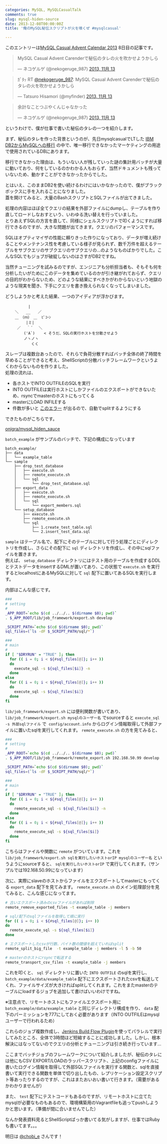 ```yaml
---
categories: MySQL, MySQLCasualTalk
comments: true
slug: mysql-hiden-source
date: 2013-12-08T00:00:00Z
title: '俺のMySQL秘伝スクリプトが火を噴くぜ #mysqlcasual'

---
```


このエントリーは[MySQL Casual Advent Calendar 2013](http://www.zusaar.com/event/1847003) 8日目の記事です。

<blockquote class="twitter-tweet" lang="ja"><p>MySQL Casual Advent Carenderで秘伝のタレの火を吹かせようかしら</p>&mdash; ネコゲルゲ (@nekogeruge_987) <a href="https://twitter.com/nekogeruge_987/statuses/400605522706956288">2013, 11月 13</a></blockquote>
<script async src="//platform.twitter.com/widgets.js" charset="utf-8"></script>

<blockquote class="twitter-tweet" lang="ja"><p>ｶﾞﾀｯ RT <a href="https://twitter.com/nekogeruge_987">@nekogeruge_987</a>: MySQL Casual Advent Carenderで秘伝のタレの火を吹かせようかしら</p>&mdash; Tatsuro Hisamori (@myfinder) <a href="https://twitter.com/myfinder/statuses/400606259889459200">2013, 11月 13</a></blockquote>
<script async src="//platform.twitter.com/widgets.js" charset="utf-8"></script>

<blockquote class="twitter-tweet" lang="ja"><p>余計なことつぶやくんじゃなかった</p>&mdash; ネコゲルゲ (@nekogeruge_987) <a href="https://twitter.com/nekogeruge_987/statuses/400606622050832384">2013, 11月 13</a></blockquote>
<script async src="//platform.twitter.com/widgets.js" charset="utf-8"></script>

<!--more-->

というわけで、僕が仕事で書いた秘伝のタレの一つを紹介します。  

まず、秘伝のタレを作った背景というのが、先日mysqlcasualでLTした [IBM DB2からMySQLへの移行](https://speakerdeck.com/onigra/dbyi-xing-wozhi-eruji-shu) の中で、唯一移行できなかったマーケティングの用途で使用されているDBにあります。  

移行できなかった理由は、もういない人が残していった謎の集計用バッチが大量に動いており、何をしているのかわかる人もおらず、当然ドキュメントも残っていないため、動かすことができなかったからでした。  

とはいえ、このままDB2を使い続けるわけにはいかなかったので、僕がブラックボックスに手を入れることになりました。  
蓋を開けてみると、大量のBashスクリプトとSQLファイルが出てきました。  

処理の内容はほぼ全てクエリの結果を外部ファイルにdumpし、テーブルを作り直してロードしなおすという、いわゆる洗い替えを行っていました。  
とりあえずSQLの方言を直して、同様にシェルスクリプトで叩くようにすれば移行できるのですが、大きな問題が出てきます。クエリのパフォーマンスです。  

SQLはオプティマイザの性能に頼りきった作りになっており、データが増え続けることやメンテナンス性を考慮している様子が見られず、数千万件を超えるテーブルをサブクエリのサブクエリのサブクエリの…のようなものばかりでした。こんなSQLでもジョブが破綻しないのはさすがDB2ですね。  

当然チューニングを試みるのですが、エンジニアも分析担当者も、そもそも何を分析したいがためにこのデータを集めているのかが引き継がれておらず、クエリの目的がわからないため、どのような結果にすべきかがわからないという地獄のような現実を聞き、下手にクエリを書き換えられなくなってしまいました。  

どうしようかと考えた結果、一つのアイディアが浮かびます。  

```
　 　　　　 |
　 　＼　　__　　／
　 　＿　（ｍ）　＿  ﾋﾟｺｰﾝ
　 　　　　|ミ|
　 　 ／ 　｀´　 ＼
　　　　　('A`)    < そうだ、SQLの実行ホストを分散させよう
　　　　　ノヽノヽ
　　　　　　　くく
```

スレーブは複数台あったので、それらで負荷分散すればバッチ全体の終了時間を早めることができると考え、ShellScriptの分散バッチフレームワークというよくわからないものを作りました。  
処理の流れは、  

* 各ホストでINTO OUTFILEのSQLを実行
* INTO OUTFILEは実行ホストにしかファイルのエクスポートができないため、rsyncでmasterのホストにもってくる
* masterにLOAD INFILEする
* 件数が多いと [このエラー](http://qiita.com/nekogeruge_987/items/2a274d9b93281346869d) が出るので、自動でsplitするようにする

できたものがこちらです。  

[onigra/mysql_hiden_sauce](https://github.com/onigra/mysql_hiden_sauce)

`batch_example` がサンプルのバッチで、下記の構成になっています  

```
batch_example/
├── data
│   └── example_table
└── sample
    ├── drop_test_database
    │   ├── execute.sh
    │   ├── remote_execute.sh
    │   └── sql
    │       └── drop_test_database.sql
    ├── export_data
    │   ├── execute.sh
    │   ├── remote_execute.sh
    │   └── sql
    │       └── export_members.sql
    └── setup_database
        ├── execute.sh
        ├── remote_execute.sh
        └── sql
            ├── 1.create_test_table.sql
            └── 2.insert_test_data.sql
```

`sample` はテーブル名で、配下にそのテーブルに対して行う処理ごとにディレクトリを作成し、さらにその配下に `sql` ディレクトリを作成し、その中にsqlファイルを置きます。  
例えば、 `setup_database` ディレクトリにはテスト用のテーブルを作成するDDLとテストデータをinsertするDMLが置いてあり、この状態で `execute.sh` を実行するとlocalhostにあるMySQLに対して `sql` 配下に置いてあるSQLを実行します。  

内部はこんな感じです。  

```sh
###
# setting
#
_APP_ROOT=`echo $(cd ../../.. $(dirname $0); pwd)`
. $_APP_ROOT/lib/job_framework/export.sh develop

_SCRIPT_PATH=`echo $(cd $(dirname $0); pwd)`
sql_files=(`ls -dF $_SCRIPT_PATH/sql/*`)

###
# main
#
if [ "$DRYRUN" = "TRUE" ]; then
  for (( i = 0; i < ${#sql_files[@]}; i++ ))
  do
    execute_sql -s ${sql_files[$i]} -n
  done
else
  for (( i = 0; i < ${#sql_files[@]}; i++ ))
  do
    execute_sql -s ${sql_files[$i]}
  done
fi
```

`lib/job_framework/export.sh` には便利関数が書いてあり、 `lib/job_framework/export.sh mysqlのユーザー名` でsourceすると `execute_sql -s 外部sqlファイル` で` config/account.info` からログイン情報取得して外部ファイルに置いたsqlを実行してくれます。 `remote_execute.sh` の方を見てみると、  

```sh
###
# setting
#
_APP_ROOT=`echo $(cd ../../.. $(dirname $0); pwd)`
. $_APP_ROOT/lib/job_framework/remote_export.sh 192.168.50.99 develop

_SCRIPT_PATH=`echo $(cd $(dirname $0); pwd)`
sql_files=(`ls -dF $_SCRIPT_PATH/sql/*`)

###
# main
#
if [ "$DRYRUN" = "TRUE" ]; then
  for (( i = 0; i < ${#sql_files[@]}; i++ ))
  do
    remote_execute_sql -s ${sql_files[$i]} -n
  done
else
  for (( i = 0; i < ${#sql_files[@]}; i++ ))
  do
    remote_execute_sql -s ${sql_files[$i]}
  done
fi
```

こちらはファイルや関数に `remote` がついています。これを `lib/job_framework/export.sh sqlを実行したいホストorIP mysqlのユーザー名` というようにsourceすると、 `sqlを実行したいホストorIP` で実行してくれます。（サンプルでは192.168.50.99になっています）  

次に、実際にslaveのホストからファイルをエクスポートしてmasterにもってくる `export_data` 配下を見てみます。 `remote_execute.sh` のメイン処理部分を見てみると、こんな感じになってます。  

```sh
# 古いエクスポート済みのcsvファイルがあれば削除
remote_remove_exported_files -t example_table -j members

# sql/配下のsqlファイルを取得して順に実行
for (( i = 0; i < ${#sql_files[@]}; i++ ))
do
  remote_execute_sql -s ${sql_files[$i]}
done

# エクスポートしたcsvが行数、バイト数の閾値を超えていればsplit
remote_split_big_file  -t example_table -j members -l 5 -b 50

# masterのホストにrsyncで転送する
remote_transport_csv_files -t example_table -j members
```

これを叩くと、 `sql` ディレクトリに置いた `INTO OUTFILE` のsqlを実行し、 `batch_example/data/example_table` 配下にエクスポートされたcsvを転送してくれ、ファイルサイズが大きければsplitしてくれます。これをまたmasterのテーブルにloadするジョブを追加して書けばいいわけですね。  

※注意点で、リモートホストにもファイルエクスポート用に `batch_example/data/example_table` と同じディレクトリ構成を作り、 `data` 配下のパーミッションを777にしておく必要があります（INTO OUTFILEはmysqlユーザーで行われるため）

これらのジョブ複数作成し、[Jenkins Build Flow Plugin](https://wiki.jenkins-ci.org/display/JENKINS/Build+Flow+Plugin)を使ってパラレルで実行してみたところ、全体で3時間ほど短縮することに成功しました。しかし、根本解決にはなってないのでクエリの分析とチューニングは引き続き行っています…  

ここまでバッチジョブのフレームワークについて紹介しましたが、秘伝のタレには他にもCSV EXPORT/LOADのラッパースクリプト、上記のconfigファイルに書いたログイン情報を取得して外部SQLファイルを実行する関数と、sqlを直接書いて実行できる関数を単体で切り出したもの、レプリケーション設定スクリプト等あったりするのですが、これはまたおいおい書いて行きます。（需要があるかわかりませんが）  

また、 `test` 配下にテストコードもあるのですが、リモートホストに立てたmysqlが必要なものもあるので、環境構築用のVagrantfileも追ってpushしようかと思います。（準備が間に合いませんでした）  

なんか発表資料見るとShellScriptばっか書いてる気がしますが、仕事ではRubyも書いてます。。。  

明日は [@chobi_e](https://twitter.com/chobi_e) さんです！

